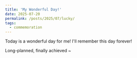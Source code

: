 ```yaml
---
title: 'My Wonderful Day!'
date: 2025-07-20
permalink: /posts/2025/07/lucky/
tags:
  - commemoration
---
```


Today is a wonderful day for me! I'll remember this day forever!

Long-planned, finally achieved ~
